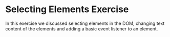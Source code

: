 # Selecting Elements Exercise

In this exercise we discussed selecting elements in the DOM, changing text
content of the elements and adding a basic event listener to an element.
